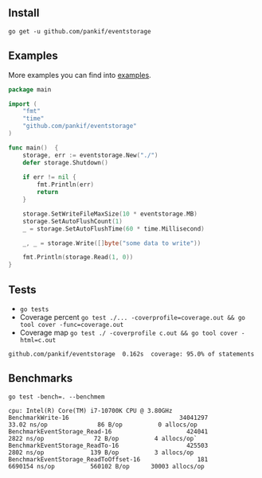 ## Install

```
go get -u github.com/pankif/eventstorage
```

## Examples
More examples you can find into [examples](https://github.com/pankif/eventstorage/tree/main/examples).

```go
package main

import (
	"fmt"
	"time"
	"github.com/pankif/eventstorage"
)

func main()  {
	storage, err := eventstorage.New("./")
	defer storage.Shutdown()
	
	if err != nil {
		fmt.Println(err)
		return
    }

	storage.SetWriteFileMaxSize(10 * eventstorage.MB)
	storage.SetAutoFlushCount(1)
	_ = storage.SetAutoFlushTime(60 * time.Millisecond)

	_, _ = storage.Write([]byte("some data to write"))

    fmt.Println(storage.Read(1, 0)) 
}
```

## Tests
- `go tests`
- Coverage percent `go test ./... -coverprofile=coverage.out && go tool cover -func=coverage.out`
- Coverage map `go test ./ -coverprofile c.out && go tool cover -html=c.out`

```console
github.com/pankif/eventstorage  0.162s  coverage: 95.0% of statements
````

## Benchmarks
`go test -bench=. --benchmem`

```console
cpu: Intel(R) Core(TM) i7-10700K CPU @ 3.80GHz  
BenchmarkWrite-16                               34041297             33.02 ns/op              86 B/op          0 allocs/op
BenchmarkEventStorage_Read-16                     424041              2822 ns/op              72 B/op          4 allocs/op`
BenchmarkEventStorage_ReadTo-16                   425503              2802 ns/op             139 B/op          3 allocs/op
BenchmarkEventStorage_ReadToOffset-16                181           6690154 ns/op          560102 B/op      30003 allocs/op
````